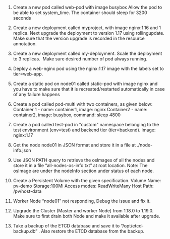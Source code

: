 1. Create a new pod called web-pod with image busybox Allow the pod to be able to set system_time​. The container should sleep for 3200 seconds​


2. Create a new deployment called myproject, with image nginx:1.16 and ​1 replica. Next upgrade the deployment to version 1.17 using rolling​ update​. Make sure that the version upgrade is recorded in the resource annotation.​

3. Create a new deployment called my-deployment. Scale the deployment to 3 replicas.             ​
Make sure desired number of pod always running. 

4. Deploy a web-nginx pod using the nginx:1.17 image with the labels set to tier=web-app.​

5. Create a static pod on node01 called static-pod with image nginx and you     have to make sure that it is recreated/restarted automatically in case ​of any failure happens

6. Create a pod called pod-multi with two containers, as given below:​
Container 1 - name: container1, image: nginx​
Container2 - name: container2, image: busybox, command: sleep 4800​

7. Create a pod called test-pod in "custom" namespace belonging to the test environment (env=test) and backend tier (tier=backend).​ image: nginx:1.17​

8. Get the node node01 in JSON format and store it in a file at ​ ./node-info.json​

9. Use JSON PATH query to retrieve the oslmages of all the nodes and store it in a file “all-nodes-os-info.txt” at root location.​ 
Note: The osImage are under the nodeInfo section under status of each node.
​
10. Create a Persistent Volume with the given specification.​
       Volume Name: pv-demo​
             Storage:100Mi​
Access modes: ReadWriteMany​
  Host Path: /pv/host-data​

11. Worker Node “node01” not responding, Debug the issue and fix it.​

12. Upgrade the Cluster (Master and worker Node) from 1.18.0 to 1.19.0. Make sure to first drain both Node and make it available after upgrade.​

13. Take a backup of the ETCD database and save it to “/opt/etcd-backup.db” . Also restore the ETCD database from the backup​.




